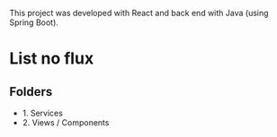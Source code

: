 This project was developed with React and back end with Java (using Spring Boot).

# List no flux

## Folders
<ul>
  <li>1. Services</li>
  <li>2. Views / Components</li>
</ul>
